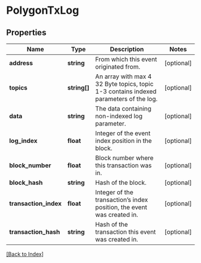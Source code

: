 # PolygonTxLog

## Properties

Name | Type | Description | Notes
------------ | ------------- | ------------- | -------------
**address** | **string** | From which this event originated from. | [optional]
**topics** | **string[]** | An array with max 4 32 Byte topics, topic 1-3 contains indexed parameters of the log. | [optional]
**data** | **string** | The data containing non-indexed log parameter. | [optional]
**log_index** | **float** | Integer of the event index position in the block. | [optional]
**block_number** | **float** | Block number where this transaction was in. | [optional]
**block_hash** | **string** | Hash of the block. | [optional]
**transaction_index** | **float** | Integer of the transaction’s index position, the event was created in. | [optional]
**transaction_hash** | **string** | Hash of the transaction this event was created in. | [optional]

[[Back to Index]](../index.md)
